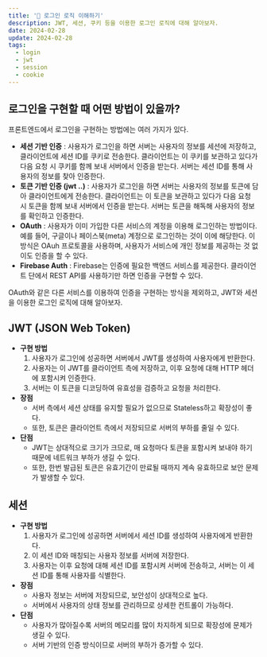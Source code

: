 ```yaml
---
title: '🔧 로그인 로직 이해하기'
description: JWT, 세션, 쿠키 등을 이용한 로그인 로직에 대해 알아보자.
date: 2024-02-28
update: 2024-02-28
tags:
  - login
  - jwt
  - session
  - cookie
---
```


## 로그인을 구현할 때 어떤 방법이 있을까?

프론트엔드에서 로그인을 구현하는 방법에는 여러 가지가 있다.

- **세션 기반 인증** : 사용자가 로그인을 하면 서버는 사용자의 정보를 세션에 저장하고, 클라이언트에 세션 ID를 쿠키로 전송한다. 클라이언트는 이 쿠키를 보관하고 있다가 다음 요청 시 쿠키를 함께 보내 서버에서 인증을 받는다. 서버는 세션 ID를 통해 사용자의 정보를 찾아 인증한다.
- **토큰 기반 인증 (jwt ..)** : 사용자가 로그인을 하면 서버는 사용자의 정보를 토큰에 담아 클라이언트에게 전송한다. 클라이언트는 이 토큰을 보관하고 있다가 다음 요청 시 토큰을 함께 보내 서버에서 인증을 받는다. 서버는 토큰을 해독해 사용자의 정보를 확인하고 인증한다.
- **OAuth** : 사용자가 이미 가입한 다른 서비스의 계정을 이용해 로그인하는 방법이다. 예를 들어, 구글이나 페이스북(meta) 계정으로 로그인하는 것이 이에 해당한다. 이 방식은 OAuh 프로토콜을 사용하며, 사용자가 서비스에 개인 정보를 제공하는 것 없이도 인증을 할 수 있다.
- **Firebase Auth** : Firebase는 인증에 필요한 백엔드 서비스를 제공한다. 클라이언트 단에서 REST API를 사용하기만 하면 인증을 구현할 수 있다.

OAuth와 같은 다른 서비스를 이용하여 인증을 구현하는 방식을 제외하고, JWT와 세션을 이용한 로그인 로직에 대해 알아보자.

## JWT (JSON Web Token)

- **구현 방법**
  1. 사용자가 로그인에 성공하면 서버에서 JWT를 생성하여 사용자에게 반환한다.
  2. 사용자는 이 JWT를 클라이언트 측에 저장하고, 이후 요청에 대해 HTTP 헤더에 포함시켜 인증한다.
  3. 서버는 이 토큰을 디코딩하여 유효성을 검증하고 요청을 처리한다.
- **장점**
  - 서버 측에서 세션 상태를 유지할 필요가 없으므로 Stateless하고 확장성이 좋다.
  - 또한, 토큰은 클라이언트 측에서 저장되므로 서버의 부하를 줄일 수 있다.
- **단점**
  - JWT는 상대적으로 크기가 크므로, 매 요청마다 토큰을 포함시켜 보내야 하기 때문에 네트워크 부하가 생길 수 있다.
  - 또한, 한번 발급된 토큰은 유효기간이 만료될 때까지 계속 유효하므로 보안 문제가 발생할 수 있다.

## 세션

- **구현 방법**
  1. 사용자가 로그인에 성공하면 서버에서 세션 ID를 생성하여 사용자에게 반환한다.
  2. 이 세션 ID와 매칭되는 사용자 정보를 서버에 저장한다.
  3. 사용자는 이후 요청에 대해 세션 ID를 포함시켜 서버에 전송하고, 서버는 이 세션 ID를 통해 사용자를 식별한다.
- **장점**
  - 사용자 정보는 서버에 저장되므로, 보안성이 상대적으로 높다.
  - 서버에서 사용자의 상태 정보를 관리하므로 상세한 컨트롤이 가능하다.
- **단점**
  - 사용자가 많아질수록 서버의 메모리를 많이 차지하게 되므로 확장성에 문제가 생길 수 있다.
  - 서버 기반의 인증 방식이므로 서버의 부하가 증가할 수 있다.
